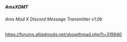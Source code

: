 ##### AmxXDMT  
###### Amx Mod X Discord Message Transmitter v1.0b
https://forums.alliedmods.net/showthread.php?t=319940
